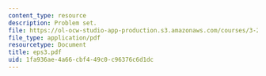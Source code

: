 ```yaml
---
content_type: resource
description: Problem set.
file: https://ol-ocw-studio-app-production.s3.amazonaws.com/courses/3-225-electronic-and-mechanical-properties-of-materials-fall-2007/1fa936ae4a66cbf449c0c96376c6d1dc_eps3.pdf
file_type: application/pdf
resourcetype: Document
title: eps3.pdf
uid: 1fa936ae-4a66-cbf4-49c0-c96376c6d1dc
---
```

